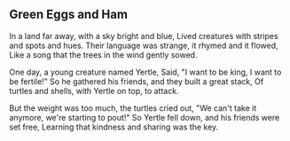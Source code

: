 ## Green Eggs and Ham

In a land far away, with a sky bright and blue,
Lived creatures with stripes and spots and hues.
Their language was strange, it rhymed and it flowed,
Like a song that the trees in the wind gently sowed.

One day, a young creature named Yertle,
Said, "I want to be king, I want to be fertile!"
So he gathered his friends, and they built a great stack,
Of turtles and shells, with Yertle on top, to attack.

But the weight was too much, the turtles cried out,
"We can't take it anymore, we're starting to pout!"
So Yertle fell down, and his friends were set free,
Learning that kindness and sharing was the key.
